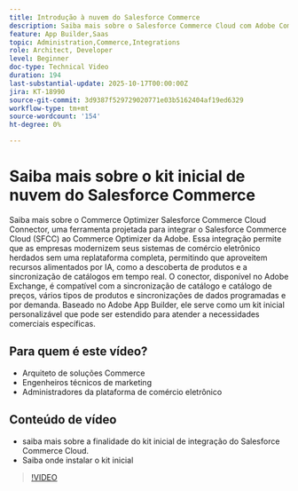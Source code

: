 ```yaml
---
title: Introdução à nuvem do Salesforce Commerce
description: Saiba mais sobre o Salesforce Commerce Cloud com Adobe Commerce Optimizer usando o conector SFC.
feature: App Builder,Saas
topic: Administration,Commerce,Integrations
role: Architect, Developer
level: Beginner
doc-type: Technical Video
duration: 194
last-substantial-update: 2025-10-17T00:00:00Z
jira: KT-18990
source-git-commit: 3d9387f529729020771e03b5162404af19ed6329
workflow-type: tm+mt
source-wordcount: '154'
ht-degree: 0%

---
```



# Saiba mais sobre o kit inicial de nuvem do Salesforce Commerce

Saiba mais sobre o Commerce Optimizer Salesforce Commerce Cloud Connector, uma ferramenta projetada para integrar o Salesforce Commerce Cloud (SFCC) ao Commerce Optimizer da Adobe. Essa integração permite que as empresas modernizem seus sistemas de comércio eletrônico herdados sem uma replataforma completa, permitindo que aproveitem recursos alimentados por IA, como a descoberta de produtos e a sincronização de catálogos em tempo real. O conector, disponível no Adobe Exchange, é compatível com a sincronização de catálogo e catálogo de preços, vários tipos de produtos e sincronizações de dados programadas e por demanda. Baseado no Adobe App Builder, ele serve como um kit inicial personalizável que pode ser estendido para atender a necessidades comerciais específicas.

## Para quem é este vídeo?

* Arquiteto de soluções Commerce
* Engenheiros técnicos de marketing
* Administradores da plataforma de comércio eletrônico

## Conteúdo de vídeo

* saiba mais sobre a finalidade do kit inicial de integração do Salesforce Commerce Cloud.
* Saiba onde instalar o kit inicial

>[!VIDEO](https://video.tv.adobe.com/v/3476018?captions=por_br)
